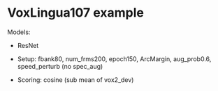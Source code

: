 
# VoxLingua107 example 

Models:
* ResNet

* Setup: fbank80, num_frms200, epoch150, ArcMargin, aug_prob0.6, speed_perturb
  (no spec_aug)
* Scoring: cosine (sub mean of vox2_dev)

